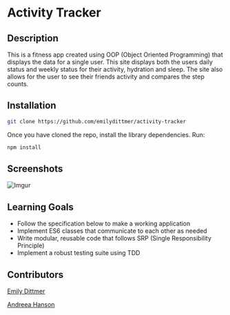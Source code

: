 # Activity Tracker

## Description

This is a fitness app created using OOP (Object Oriented Programming) that displays the data for a single user. This site displays both the users daily status and weekly status for their activity, hydration and sleep. The site also allows for the user to see their friends activity and compares the step counts. 

## Installation

```bash
git clone https://github.com/emilydittmer/activity-tracker
```
Once you have cloned the repo, install the library dependencies. Run:

```bash
npm install
```
## Screenshots
![Imgur](https://i.imgur.com/iTYimVr.png)

## Learning Goals

- Follow the specification below to make a working application
- Implement ES6 classes that communicate to each other as needed
- Write modular, reusable code that follows SRP (Single Responsibility Principle)
- Implement a robust testing suite using TDD

## Contributors

[Emily Dittmer](https://github.com/emilydittmer)

[Andreea Hanson](https://github.com/andreeahanson)
